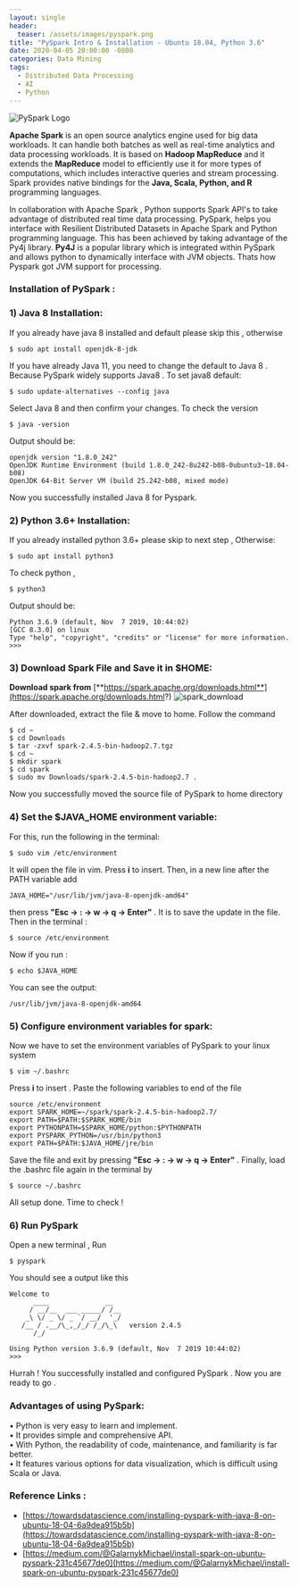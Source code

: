 ```yaml
---
layout: single
header:
  teaser: /assets/images/pyspark.png
title: "PySpark Intro & Installation - Ubuntu 18.04, Python 3.6"
date: 2020-04-05 20:00:00 -0800
categories: Data Mining
tags:
  - Distributed Data Processing
  - AI
  - Python
---
```


![PySpark Logo](https://databricks.com/wp-content/uploads/2018/12/PySpark-1024x164.png)

**Apache Spark** is an open source analytics engine used for big data workloads. It can handle both batches as well as real-time analytics and data processing workloads. It is based on **Hadoop MapReduce** and it extends the **MapReduce** model to efficiently use it for more types of computations, which includes interactive queries and stream processing. Spark provides native bindings for the **Java, Scala, Python, and R** programming languages.

In collaboration with Apache Spark , Python supports Spark API's to take advantage of distributed real time data processing. PySpark, helps you interface with Resilient Distributed Datasets  in Apache Spark and Python programming language. This has been achieved by taking advantage of the Py4j library. **Py4J** is a popular library which is integrated within PySpark and allows python to dynamically interface with JVM objects. Thats how Pyspark got JVM support for processing.

### Installation of PySpark :
### 1) Java 8 Installation:
If you already have java 8 installed and default please skip this , otherwise
```
$ sudo apt install openjdk-8-jdk
```
If you have already Java 11, you need to change the default to Java 8 . Because PySpark widely supports Java8 . To set java8 default:
```
$ sudo update-alternatives --config java
```
Select Java 8 and then confirm your changes. To check the version
```
$ java -version
```
Output should be:
```
openjdk version "1.8.0_242"
OpenJDK Runtime Environment (build 1.8.0_242-8u242-b08-0ubuntu3~18.04-b08)
OpenJDK 64-Bit Server VM (build 25.242-b08, mixed mode)
```
Now you successfully installed Java 8 for Pyspark.

### 2) Python 3.6+ Installation:
If you already installed python 3.6+ please skip to next step , Otherwise:
```
$ sudo apt install python3
```
To check python ,
```
$ python3
```
Output should be:
```
Python 3.6.9 (default, Nov  7 2019, 10:44:02)
[GCC 8.3.0] on linux
Type "help", "copyright", "credits" or "license" for more information.
>>>
```
### 3) Download Spark File and Save it in $HOME:
**Download spark from** [**https://spark.apache.org/downloads.html**](https://spark.apache.org/downloads.html?)
![spark_download](https://lh3.googleusercontent.com/4Xnh_WLSIOdmOvC77fVq8z_KnxkrhEcPXkSpADNGx-4R8LLrE9M5iA-zw0q1IzBsMPxyH34ZCMb9 "spark")

After downloaded, extract the file & move to home. Follow the command
```
$ cd ~
$ cd Downloads
$ tar -zxvf spark-2.4.5-bin-hadoop2.7.tgz
$ cd ~
$ mkdir spark
$ cd spark
$ sudo mv Downloads/spark-2.4.5-bin-hadoop2.7 .
```
Now you successfully moved the source file of PySpark to home directory

### 4) Set the $JAVA_HOME environment variable:
For this, run the following in the terminal:
```
$ sudo vim /etc/environment
```
It will open the file in vim. Press **i** to insert.  Then, in a new line after the PATH variable add
```
JAVA_HOME="/usr/lib/jvm/java-8-openjdk-amd64"
```
then press **"Esc -> : -> w -> q -> Enter"** . It is to save the update in the file.
Then in the terminal :
```
$ source /etc/environment
```
Now if you run :
```
$ echo $JAVA_HOME
```
You can see the output:
```
/usr/lib/jvm/java-8-openjdk-amd64
```

### 5) Configure environment variables for spark:
Now we have to set the environment variables of PySpark to your linux system
```
$ vim ~/.bashrc
```
Press **i** to insert . Paste the following variables to end of the file
```
source /etc/environment
export SPARK_HOME=~/spark/spark-2.4.5-bin-hadoop2.7/
export PATH=$PATH:$SPARK_HOME/bin
export PYTHONPATH=$SPARK_HOME/python:$PYTHONPATH
export PYSPARK_PYTHON=/usr/bin/python3
export PATH=$PATH:$JAVA_HOME/jre/bin
```
Save the file and exit by pressing **"Esc -> : -> w -> q -> Enter"** . Finally, load the .bashrc file again in the terminal by
```
$ source ~/.bashrc
```
All setup done. Time to check  !

### 6) Run PySpark
Open a new terminal , Run
```
$ pyspark
```
You should see a output like this
```
Welcome to
      ____              __
     / __/__  ___ _____/ /__
    _\ \/ _ \/ _ `/ __/  '_/
   /__ / .__/\_,_/_/ /_/\_\   version 2.4.5
      /_/

Using Python version 3.6.9 (default, Nov  7 2019 10:44:02)
>>>
```

Hurrah ! You successfully installed and configured PySpark . Now you are ready to go .

### Advantages of using PySpark:
• Python is very easy to learn and implement.  
• It provides simple and comprehensive API.  
• With Python, the readability of code, maintenance, and familiarity is far better.  
• It features various options for data visualization, which is difficult using Scala or Java.

### Reference Links :
* [https://towardsdatascience.com/installing-pyspark-with-java-8-on-ubuntu-18-04-6a9dea915b5b](https://towardsdatascience.com/installing-pyspark-with-java-8-on-ubuntu-18-04-6a9dea915b5b)
* [https://medium.com/@GalarnykMichael/install-spark-on-ubuntu-pyspark-231c45677de0](https://medium.com/@GalarnykMichael/install-spark-on-ubuntu-pyspark-231c45677de0)
